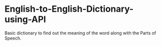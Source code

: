 # English-to-English-Dictionary-using-API
Basic dictionary to find out the meaning of the word along with the Parts of Speech.
